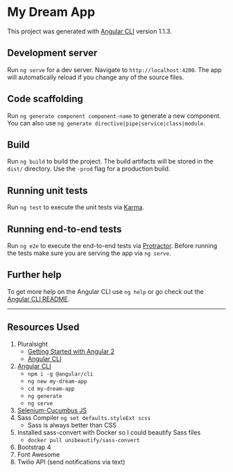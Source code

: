 # My Dream App

This project was generated with [Angular CLI](https://github.com/angular/angular-cli) version 1.1.3.

## Development server

Run `ng serve` for a dev server. Navigate to `http://localhost:4200`. The app will automatically reload if you change any of the source files.

## Code scaffolding

Run `ng generate component component-name` to generate a new component. You can also use `ng generate directive|pipe|service|class|module`.

## Build

Run `ng build` to build the project. The build artifacts will be stored in the `dist/` directory. Use the `-prod` flag for a production build.

## Running unit tests

Run `ng test` to execute the unit tests via [Karma](https://karma-runner.github.io).

## Running end-to-end tests

Run `ng e2e` to execute the end-to-end tests via [Protractor](http://www.protractortest.org/).
Before running the tests make sure you are serving the app via `ng serve`.

## Further help

To get more help on the Angular CLI use `ng help` or go check out the [Angular CLI README](https://github.com/angular/angular-cli/blob/master/README.md).

---

## Resources Used

1. Pluralsight
    - [Getting Started with Angular 2](https://app.pluralsight.com/library/courses/angular-2-getting-started-update/table-of-contents)
    - [Angular CLI](https://app.pluralsight.com/library/courses/angular-cli/table-of-contents)
2. [Angular CLI](https://cli.angular.io/)
    - `npm i -g @angular/cli`
    - `ng new my-dream-app`
    - `cd my-dream-app`
    - `ng generate`
    - `ng serve`
3. [Selenium-Cucumbus JS](https://github.com/john-doherty/selenium-cucumber-js)
4. Sass Compiler `ng set defaults.styleExt scss`
    - Sass is always better than CSS
5. Installed sass-convert with Docker so I could beautify Sass files
    - `docker pull unibeautify/sass-convert`
6. Bootstrap 4 
7. Font Awesome
8. Twilio API (send notifications via text)